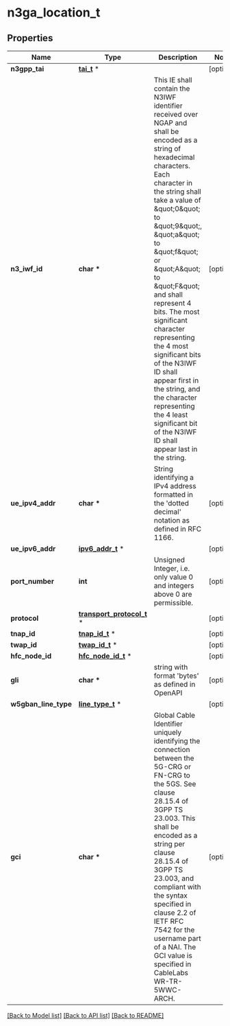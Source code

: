 # n3ga_location_t

## Properties
Name | Type | Description | Notes
------------ | ------------- | ------------- | -------------
**n3gpp_tai** | [**tai_t**](tai.md) \* |  | [optional] 
**n3_iwf_id** | **char \*** | This IE shall contain the N3IWF identifier received over NGAP and shall be encoded as a  string of hexadecimal characters. Each character in the string shall take a value of \&quot;0\&quot;  to \&quot;9\&quot;, \&quot;a\&quot; to \&quot;f\&quot; or \&quot;A\&quot; to \&quot;F\&quot; and shall represent 4 bits. The most significant  character representing the 4 most significant bits of the N3IWF ID shall appear first in  the string, and the character representing the 4 least significant bit of the N3IWF ID  shall appear last in the string.   | [optional] 
**ue_ipv4_addr** | **char \*** | String identifying a IPv4 address formatted in the &#39;dotted decimal&#39; notation as defined in RFC 1166.  | [optional] 
**ue_ipv6_addr** | [**ipv6_addr_t**](ipv6_addr.md) \* |  | [optional] 
**port_number** | **int** | Unsigned Integer, i.e. only value 0 and integers above 0 are permissible. | [optional] 
**protocol** | [**transport_protocol_t**](transport_protocol.md) \* |  | [optional] 
**tnap_id** | [**tnap_id_t**](tnap_id.md) \* |  | [optional] 
**twap_id** | [**twap_id_t**](twap_id.md) \* |  | [optional] 
**hfc_node_id** | [**hfc_node_id_t**](hfc_node_id.md) \* |  | [optional] 
**gli** | **char \*** | string with format &#39;bytes&#39; as defined in OpenAPI | [optional] 
**w5gban_line_type** | [**line_type_t**](line_type.md) \* |  | [optional] 
**gci** | **char \*** | Global Cable Identifier uniquely identifying the connection between the 5G-CRG or FN-CRG to the 5GS. See clause 28.15.4 of 3GPP TS 23.003. This shall be encoded as a string per clause 28.15.4 of 3GPP TS 23.003, and compliant with the syntax specified  in clause 2.2  of IETF RFC 7542 for the username part of a NAI. The GCI value is specified in CableLabs WR-TR-5WWC-ARCH.  | [optional] 

[[Back to Model list]](../README.md#documentation-for-models) [[Back to API list]](../README.md#documentation-for-api-endpoints) [[Back to README]](../README.md)


